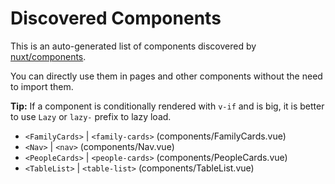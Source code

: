 # Discovered Components

This is an auto-generated list of components discovered by [nuxt/components](https://github.com/nuxt/components).

You can directly use them in pages and other components without the need to import them.

**Tip:** If a component is conditionally rendered with `v-if` and is big, it is better to use `Lazy` or `lazy-` prefix to lazy load.

- `<FamilyCards>` | `<family-cards>` (components/FamilyCards.vue)
- `<Nav>` | `<nav>` (components/Nav.vue)
- `<PeopleCards>` | `<people-cards>` (components/PeopleCards.vue)
- `<TableList>` | `<table-list>` (components/TableList.vue)
